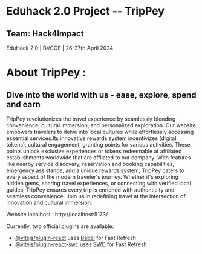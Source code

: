 # Eduhack 2.0 Project -- TripPey 
## Team: Hack4Impact
EduHack 2.0 | BVCOE | 26-27th April 2024

# About TripPey : 
## Dive into the world with us  - ease, explore, spend and earn

TripPey revolutionizes the travel experience by seamlessly blending convenience, cultural immersion, and personalized exploration. Our website empowers travelers to delve into local cultures while effortlessly accessing essential services.Its innovative rewards system incentivizes (digital tokens), cultural engagement, granting points for various activities. These points unlock exclusive experiences or tokens redeemable at affiliated establishments worldwide that are affliated to our company .With features like nearby service discovery, reservation and booking capabilities, emergency assistance, and a unique rewards system, TripPey caters to every aspect of the modern traveler's journey. Whether it's exploring hidden gems, sharing travel experiences, or connecting with verified local guides, TripPey ensures every trip is enriched with authenticity and seamless
convenience. Join us in redefining travel at the intersection of innovation and cultural immersion.


Website localhost : http://localhost:5173/

Currently, two official plugins are available:

- [@vitejs/plugin-react](https://github.com/vitejs/vite-plugin-react/blob/main/packages/plugin-react/README.md) uses [Babel](https://babeljs.io/) for Fast Refresh
- [@vitejs/plugin-react-swc](https://github.com/vitejs/vite-plugin-react-swc) uses [SWC](https://swc.rs/) for Fast Refresh
